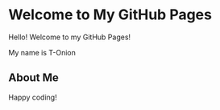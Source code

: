 # Welcome to My GitHub Pages

Hello! Welcome to my GitHub Pages!

My name is T-Onion

## About Me


Happy coding!
